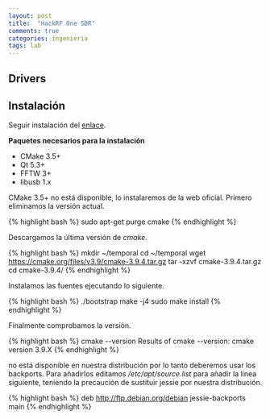 ```yaml
---
layout: post
title:  "HackRF One SDR"
comments: true
categories: ingenieria
tags: lab
---
```


Drivers
-------

Instalación
-----------

Seguir instalación del [enlace](https://github.com/OpenHantek/openhantek).

**Paquetes necesarios para la instalación**

* CMake 3.5+
* Qt 5.3+
* FFTW 3+ 
* libusb 1.x 

CMake 3.5+ no está disponible, lo instalaremos de la web oficial. Primero eliminamos la versión actual.

{% highlight bash %}
sudo apt-get purge cmake
{% endhighlight %}

Descargamos la última versión de *cmake*.

{% highlight bash %}
mkdir ~/temporal
cd ~/temporal
wget https://cmake.org/files/v3.9/cmake-3.9.4.tar.gz
tar -xzvf cmake-3.9.4.tar.gz
cd cmake-3.9.4/
{% endhighlight %}

Instalamos las fuentes ejecutando lo siguiente.

{% highlight bash %}
./bootstrap
make -j4
sudo make install
{% endhighlight %}

Finalmente comprobamos la versión.

{% highlight bash %}
cmake --version
Results of cmake --version:
cmake version 3.9.X
{% endhighlight %}

no está disponible en nuestra distribución por lo tanto deberemos usar los backports. Para añadirlos editamos */etc/apt/source.list* para añadir la línea siguiente, teniendo la precaución de sustituir jessie por nuestra distribución.

{% highlight bash %}
deb http://ftp.debian.org/debian jessie-backports main
{% endhighlight %}

